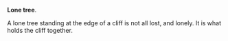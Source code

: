 **Lone tree**.

A lone tree standing at the edge of a cliff is not all lost, and lonely. It is what holds the cliff together.

